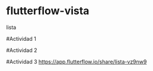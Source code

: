 # flutterflow-vista
lista

#Actividad 1 

#Actividad 2

#Actividad 3
https://app.flutterflow.io/share/lista-vz9nw9
